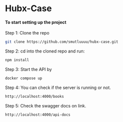 # Hubx-Case


#### To start setting up the project

Step 1: Clone the repo

```bash
git clone https://github.com/smutluuuu/hubx-case.git
```

Step 2: cd into the cloned repo and run:

```bash
npm install
```

Step 3: Start the API by

```bash
docker compose up 
```

Step 4: You can check if the server is running or not.

```bash
http://localhost:4000/books
```


Step 5: Check the swagger docs on link.

```bash
http://localhost:4000/api-docs
```
